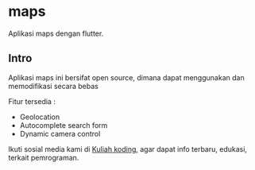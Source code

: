 # maps

Aplikasi maps dengan flutter.

## Intro

Aplikasi maps ini bersifat open source, dimana dapat menggunakan dan memodifikasi secara bebas

Fitur tersedia :

- Geolocation
- Autocomplete search form
- Dynamic camera control

Ikuti sosial media kami di 
[Kuliah koding](https://www.facebook.com/kuliahkoding), agar dapat info terbaru,
edukasi, terkait pemrograman.
